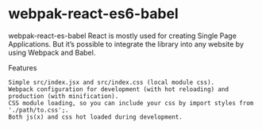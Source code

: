 # webpak-react-es6-babel
webpak-react-es-babel
React is mostly used for creating Single Page Applications. But it’s possible to integrate the library into any website by using Webpack and Babel.


Features

    Simple src/index.jsx and src/index.css (local module css).
    Webpack configuration for development (with hot reloading) and production (with minification).
    CSS module loading, so you can include your css by import styles from './path/to.css';.
    Both js(x) and css hot loaded during development.
